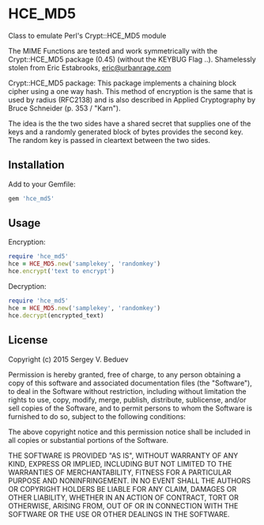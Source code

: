 HCE_MD5
========

Class to emulate Perl's Crypt::HCE_MD5 module

The MIME Functions are tested and work symmetrically with the
Crypt::HCE_MD5 package (0.45) (without the KEYBUG Flag ..).
Shamelessly stolen from Eric Estabrooks, eric@urbanrage.com

Crypt::HCE_MD5 package:
This package implements a chaining block cipher using a one way
hash. This method of encryption is the same that is used by radius
(RFC2138) and is also described in Applied Cryptography by Bruce
Schneider (p. 353 / "Karn").

The idea is the the two sides have a shared secret that supplies one
of the keys and a randomly generated block of bytes provides the
second key. The random key is passed in cleartext between the two
sides.

Installation
------------

Add to your Gemfile:

```ruby
gem 'hce_md5'
```

Usage
-----

Encryption:

```ruby
require 'hce_md5'
hce = HCE_MD5.new('samplekey', 'randomkey')
hce.encrypt('text to encrypt')
```

Decryption:

```ruby
require 'hce_md5'
hce = HCE_MD5.new('samplekey', 'randomkey')
hce.decrypt(encrypted_text)
```


License
-------

Copyright (c) 2015 Sergey V. Beduev

Permission is hereby granted, free of charge, to any person obtaining
a copy of this software and associated documentation files (the
"Software"), to deal in the Software without restriction, including
without limitation the rights to use, copy, modify, merge, publish,
distribute, sublicense, and/or sell copies of the Software, and to
permit persons to whom the Software is furnished to do so, subject to
the following conditions:

The above copyright notice and this permission notice shall be
included in all copies or substantial portions of the Software.

THE SOFTWARE IS PROVIDED "AS IS", WITHOUT WARRANTY OF ANY KIND,
EXPRESS OR IMPLIED, INCLUDING BUT NOT LIMITED TO THE WARRANTIES OF
MERCHANTABILITY, FITNESS FOR A PARTICULAR PURPOSE AND
NONINFRINGEMENT. IN NO EVENT SHALL THE AUTHORS OR COPYRIGHT HOLDERS BE
LIABLE FOR ANY CLAIM, DAMAGES OR OTHER LIABILITY, WHETHER IN AN ACTION
OF CONTRACT, TORT OR OTHERWISE, ARISING FROM, OUT OF OR IN CONNECTION
WITH THE SOFTWARE OR THE USE OR OTHER DEALINGS IN THE SOFTWARE.